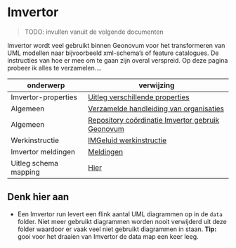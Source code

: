 # Imvertor

>
> TODO: invullen vanuit de volgende documenten
>

Imvertor wordt veel gebruikt binnen Geonovum voor het transformeren van UML modellen naar bijvoorbeeld xml-schema’s of feature catalogues. De instructies van hoe er mee om te gaan zijn overal verspreid.  Op deze pagina probeer ik alles te verzamelen….

| onderwerp             | verwijzing                                                                                                                    |
| --------------------- | ----------------------------------------------------------------------------------------------------------------------------- |
| Imvertor-properties   | [Uitleg verschillende properties](https://imvertor.armatiek.nl/imvertor-executor/dashboard/wiki?key=info-IMVERTORCONFIG-PROP) |
| Algemeen              | [Verzamelde handleiding van organisaties](https://vng-realisatie.github.io/Model-Driven-Design-Documentatie/)                  |
| Algemeen              | [Repository coördinatie Imvertor gebruik Geonovum](https://github.com/Geonovum/imvertor)                                      |
| Werkinstructie        | [IMGeluid werkinstructie](https://geonovum.atlassian.net/l/cp/Fi0U9bCk)                                                       |
| Imvertor meldingen    | [Meldingen](https://imvertor.armatiek.nl/imvertor-executor/dashboard/wiki?key=info-IMVMSG)                                    |
| Uitleg schema mapping | [Hier](https://imvertor.armatiek.nl/imvertor-executor/dashboard/wiki?key=info-IMVERTORCONCEPTUALSCHEMAS)                      |


## Denk hier aan

- Een Imvertor run levert een flink aantal UML diagrammen op in de `data` folder. Niet meer gebruikt diagrammen worden nooit verwijderd uit deze folder waardoor er vaak veel niet gebruikt diagrammen in staan. **Tip:** gooi voor het draaien van Imvertor de data map een keer leeg.